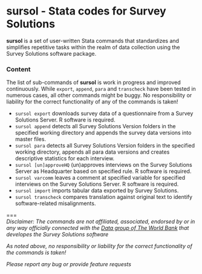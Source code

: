 # sursol - Stata codes for Survey Solutions 

**sursol** is a set of user-written Stata commands that standardizes and simplifies repetitive tasks within the realm of data collection using the Survey Solutions software package.

### **Content**
The list of sub-commands of **sursol**  is work in progress and improved continuously.  While `export`,  `append`,  `para` and  `transcheck` have been tested in numerous cases, all other commands might be buggy. No responsibility or liability for the correct functionality of any of the commands is taken!

- `sursol export`  downloads survey data of a questionnaire from a Survey Solutions Server. R software is required.
- `sursol append`  detects all Survey Solutions Version folders  in the specified working directory and appends the survey data versions into master files. 
- `sursol para`  detects all Survey Solutions Version folders in the specified working directory, appends all para data versions and creates descriptive statistics for each interview.
- `sursol [un]approveHQ` (un)approves interviews on the Survey Solutions Server as Headquarter based on specified rule. R software is required.
- `sursol varcomm`  leaves a comment at specified variable for specified interviews on the Survey Solutions Server. R software is required.
- `sursol import` imports tabular data exported by Survey Solutions.
- `sursol transcheck` compares translation against original text to identify software-related misalignments.






===  
*Disclaimer: The commands are not affiliated, associated, endorsed by or in any way officially connected with the [Data group of The World Bank](https://mysurvey.solutions/) that developes the Survey Solutions software*

*As noted above, no responsibility or liability for the correct functionality of the commands is taken!*

*Please report any bug or provide feature requests*

